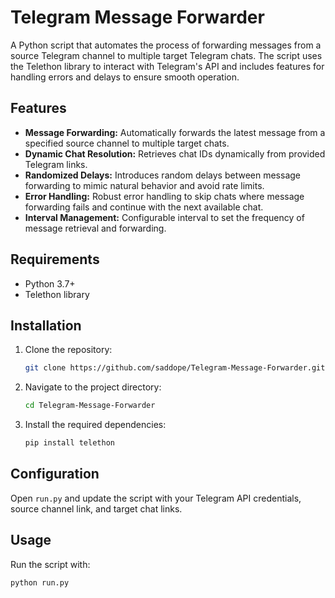 # Telegram Message Forwarder

A Python script that automates the process of forwarding messages from a source Telegram channel to multiple target Telegram chats. The script uses the Telethon library to interact with Telegram's API and includes features for handling errors and delays to ensure smooth operation.

## Features

- **Message Forwarding:** Automatically forwards the latest message from a specified source channel to multiple target chats.
- **Dynamic Chat Resolution:** Retrieves chat IDs dynamically from provided Telegram links.
- **Randomized Delays:** Introduces random delays between message forwarding to mimic natural behavior and avoid rate limits.
- **Error Handling:** Robust error handling to skip chats where message forwarding fails and continue with the next available chat.
- **Interval Management:** Configurable interval to set the frequency of message retrieval and forwarding.

## Requirements

- Python 3.7+
- Telethon library

## Installation

1. Clone the repository:
    ```sh
    git clone https://github.com/saddope/Telegram-Message-Forwarder.git
    ```

2. Navigate to the project directory:
    ```sh
    cd Telegram-Message-Forwarder
    ```

3. Install the required dependencies:
    ```sh
    pip install telethon
    ```

## Configuration

Open `run.py` and update the script with your Telegram API credentials, source channel link, and target chat links.

## Usage

Run the script with:
```sh
python run.py

